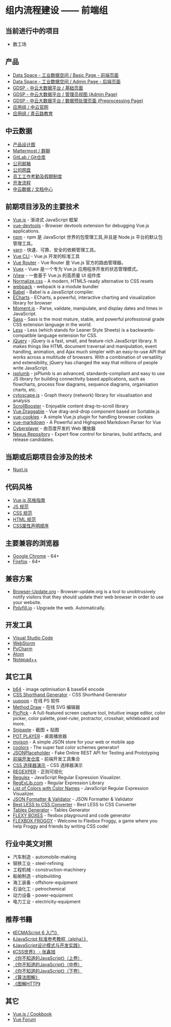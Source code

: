 ﻿# 组内流程建设 —— 前端组

## 当前进行中的项目

- 数工场

## 产品

- [Data Space - 工业数据空间 / Basic Page - 前端页面](http://gitlab.zylliondata.local/dspace/basic-page)
- [Data Space - 工业数据空间 / Admin Page - 后端页面](http://gitlab.zylliondata.local/dspace/dspace-backend-webpage)
- [GDSP - 中云大数据平台 / 基础页面](http://gitlab.zylliondata.local/gdsp/basic-page)
- [GDSP - 中云大数据平台 / 管理员视图 (Admin Page)](http://gitlab.zylliondata.local/gdsp/admin-page)
- [GDSP - 中云大数据平台 / 数据预处理页面 (Preprocessing Page)](http://gitlab.zylliondata.local/gdsp/preprocessing-page)
- [应用组 / 中云官网](http://gitlab.zylliondata.local/application-group/local-official)
- [应用组 / 青云路教育](http://gitlab.zylliondata.local/application-group/qingyunlu-education)

## 中云数据

- [产品设计图](http://zhangjd.zylliondata.local/index/#g=1&p=main)
- [Mattermost / 群聊](http://chat.zylliondata.local)
- [GitLab / Git仓库](http://gitlab.zylliondata.local/)
- [公司邮箱](http://mail.zylliondata.com/)
- [公司网盘](https://pan.zylliondata.local/)
- [员工工作考勤及假期制度](http://main.zylliondata.local/zylliondata/rules.html)
- [开发流程](http://main.zylliondata.local/zylliondata/chart.html)
- [中云数据 / 文档中心](http://docs.apps.zylliondata.local/)

## 前期项目涉及的主要技术

- [Vue.js](https://vuejs.org/) - 渐进式 JavaScript 框架
- [vue-devtools](https://github.com/vuejs/vue-devtools) - Browser devtools extension for debugging Vue.js applications.
- [npm](https://www.npmjs.com/) - npm 是 JavaScript 世界的包管理工具,并且是 Node.js 平台的默认包管理工具。
- [yarn](https://yarnpkg.com/en/) - 快速、可靠、安全的依赖管理工具。
- [Vue CLI](https://cli.vuejs.org/) - Vue.js 开发的标准工具
- [Vue Router](https://router.vuejs.org/) - Vue Router 是 Vue.js 官方的路由管理器。
- [Vuex](https://vuex.vuejs.org/) - Vuex 是一个专为 Vue.js 应用程序开发的状态管理模式。
- [iView](https://www.iviewui.com/) - 一套基于 Vue.js 的高质量 UI 组件库
- [Normalize.css](https://necolas.github.io/normalize.css/) - A modern, HTML5-ready alternative to CSS resets
- [webpack](https://webpack.js.org/) - webpack is a module bundler
- [Babel](https://babeljs.io/) - Babel is a JavaScript compiler.
- [ECharts](https://echarts.baidu.com/) - ECharts, a powerful, interactive charting and visualization library for browser
- [Moment.js](https://momentjs.com/) - Parse, validate, manipulate, and display dates and times in JavaScript.
- [Sass](https://sass-lang.com/guide) - Sass is the most mature, stable, and powerful professional grade CSS extension language in the world.
- [Less](http://lesscss.org/) - Less (which stands for Leaner Style Sheets) is a backwards-compatible language extension for CSS.
- [jQuery](https://jquery.com/) - jQuery is a fast, small, and feature-rich JavaScript library. It makes things like HTML document traversal and manipulation, event handling, animation, and Ajax much simpler with an easy-to-use API that works across a multitude of browsers. With a combination of versatility and extensibility, jQuery has changed the way that millions of people write JavaScript.
- [jsplumb](https://jsplumbtoolkit.com/) - jsPlumb is an advanced, standards-compliant and easy to use JS library for building connectivity based applications, such as flowcharts, process flow diagrams, sequence diagrams, organisation charts, etc. 
- [cytoscape.js](http://js.cytoscape.org/) - Graph theory (network) library for visualisation and analysis
- [ScrollBooster](https://ilyashubin.github.io/scrollbooster/) - Enjoyable content drag-to-scroll library
- [Vue.Draggable](https://sortablejs.github.io/Vue.Draggable/#/simple) - Vue drag-and-drop component based on Sortable.js
- [vue-cookies](https://github.com/cmp-cc/vue-cookies) - A simple Vue.js plugin for handling browser cookies
- [vue-markdown](https://github.com/miaolz123/vue-markdown) - A Powerful and Highspeed Markdown Parser for Vue
- [Cyberplayer](http://cyberplayer.bcelive.com/demo/new/index.html) - 由百度开发的 Web 播放器
- [Nexus Repository](https://www.sonatype.com/nexus-repository-sonatype) - Expert flow control for binaries, build artifacts, and release candidates.

## 当期或后期项目会涉及的技术

- [Nuxt.js](https://nuxtjs.org/)

## 代码风格

- [Vue.js 风格指南](https://cn.vuejs.org/v2/style-guide/index.html)
- [JS 规范](http://gitlab.zylliondata.local/public-group/public-docs/blob/dev/web/js.md)
- [CSS 规范](http://gitlab.zylliondata.local/public-group/public-docs/blob/dev/web/css.md)
- [HTML 规范](http://gitlab.zylliondata.local/public-group/public-docs/blob/dev/web/html.md)
- [CSS属性声明顺序](https://www.jianshu.com/p/03216f409516)

## 主要兼容的浏览器

- [Google Chrome](https://www.google.com/chrome/) - 64+
- [Firefox](https://www.mozilla.org/en-US/firefox/new/) - 64+

## 兼容方案

- [Browser-Update.org](https://browser-update.org/) - Browser-update.org is a tool to unobtrusively notify visitors that they should update their web browser in order to use your website.
- [Polyfill.io](https://polyfill.io/v3/s) - Upgrade the web. Automatically.

## 开发工具

- [Visual Studio Code](https://code.visualstudio.com/)
- [WebStorm](https://www.jetbrains.com/webstorm/)
- [PyCharm](https://www.jetbrains.com/pycharm/)
- [Atom](https://atom.io/)
- [Notepad++](https://notepad-plus-plus.org/)

## 其它工具

- [b64](http://b64.io/) - image optimisation & base64 encode
- [CSS Shorthand Generator](http://shrthnd.volume7.io/) - CSS Shorthand Generator
- [uupoop](https://www.uupoop.com/) - 在线 PS 软件
- [Method Draw](https://editor.method.ac/) - 在线 SVG 编辑器
- [PicPick](https://picpick.app/en/) - A full-featured screen capture tool, Intuitive image editor, color picker, color palette, pixel-ruler, protractor, crosshair, whiteboard and more.
- [Snipaste](https://zh.snipaste.com/index.html) - 截图 + 贴图
- [POT PLAYER](https://potplayer.daum.net/) - 桌面播放器
- [myjson](http://myjson.com/) - A simple JSON store for your web or mobile app
- [coolors](https://coolors.co/) - The super fast color schemes generator!
- [JSONPlaceholder](https://jsonplaceholder.typicode.com/) - Fake Online REST API for Testing and Prototyping
- [前端开发仓库](http://code.ciaoca.com/) - 前端开发工具集合
- [CSS 选择器演示](http://code.ciaoca.com/style/css-selectors/) - CSS 选择器演示
- [REGEXPER](https://regexper.com/) - 正则可视化
- [Regulex](https://jex.im/regulex/) - JavaScript Regular Expression Visualizer.
- [RegExLib.com](http://regexlib.com/) - Regular Expression Library
- [List of Colors with Color Names](https://graf1x.com/list-of-colors-with-color-names/) - JavaScript Regular Expression Visualizer.
- [JSON Formatter & Validator](https://jsonformatter.curiousconcept.com/) - JSON Formatter & Validator
- [Best LESS to CSS Converter](https://jsonformatter.org/less-to-css) - Best LESS to CSS Converter
- [Tables Generator](http://www.tablesgenerator.com/) - Tables Generator
- [FLEXY BOXES](https://the-echoplex.net/flexyboxes/) - flexbox playground and code generator
- [FLEXBOX FROGGY](https://flexboxfroggy.com/) - Welcome to Flexbox Froggy, a game where you help Froggy and friends by writing CSS code!

## 行业中英文对照

- 汽车制造 - automobile-making
- 钢铁工业 - steel-refining
- 工程机械 - construction-machinery
- 船舶制造 - shipbuilding
- 海工装备 - offshore-equipment
- 石油化工 - petrochemical
- 动力设备 - power-equipment 
- 电力工业 - electricity-equipment

## 推荐书籍

- [《ECMAScript 6 入门》](http://es6.ruanyifeng.com/)
- [《JavaScript 标准参考教程（alpha）》](http://javascript.ruanyifeng.com/)
- [《JavaScript设计模式与开发实践》](http://www.ituring.com.cn/book/1632)
- [《CSS世界》 - 张鑫旭](https://www.epubit.com/book/detail/2983)
- [《你不知道的JavaScript》（上卷）](http://www.ituring.com.cn/book/1488)
- [《你不知道的JavaScript》（中卷）](http://www.ituring.com.cn/book/1563)
- [《你不知道的JavaScript》（下卷）](http://www.ituring.com.cn/book/1666)
- [《算法图解》](http://www.ituring.com.cn/book/1864)
- [《图解HTTP》](http://www.ituring.com.cn/book/1229)

## 其它

- [Vue.js / Cookbook](https://cn.vuejs.org/v2/cookbook/index.html)
- [Vue Forum](https://forum.vuejs.org/)
